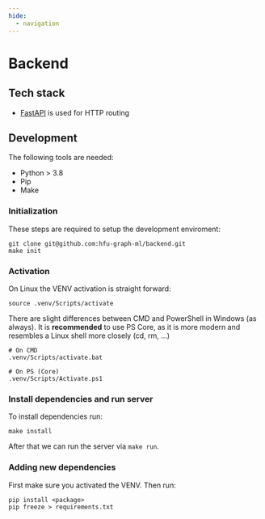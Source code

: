 ```yaml
---
hide:
  - navigation
---
```


# Backend

## Tech stack

- [FastAPI](https://github.com/tiangolo/fastapi) is used for HTTP routing

## Development

The following tools are needed:

- Python > 3.8
- Pip
- Make

### Initialization

These steps are required to setup the development enviroment:

```shell
git clone git@github.com:hfu-graph-ml/backend.git
make init
```

### Activation

On Linux the VENV activation is straight forward:

```shell
source .venv/Scripts/activate
```

There are slight differences between CMD and PowerShell in Windows (as always). It is **recommended** to use PS Core, as
it is more modern and resembles a Linux shell more closely (cd, rm, ...)

```shell
# On CMD
.venv/Scripts/activate.bat

# On PS (Core)
.venv/Scripts/Activate.ps1
```

### Install dependencies and run server

To install dependencies run:

```shell
make install
```

After that we can run the server via `make run`.

### Adding new dependencies

First make sure you activated the VENV. Then run:

```shell
pip install <package>
pip freeze > requirements.txt
```